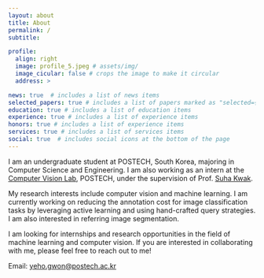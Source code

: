 ```yaml
---
layout: about
title: About
permalink: /
subtitle: 

profile:
  align: right
  image: profile_5.jpeg # assets/img/
  image_cicular: false # crops the image to make it circular
  address: > 

news: true  # includes a list of news items
selected_papers: true # includes a list of papers marked as "selected={true}"
education: true # includes a list of education items
experience: true # includes a list of experience items
honors: true # includes a list of experience items
services: true # includes a list of services items
social: true  # includes social icons at the bottom of the page
---
```


I am an undergraduate student at POSTECH, South Korea, majoring in Computer Science and Engineering. I am also working as an intern at the [Computer Vision Lab](https://cvlab.postech.ac.kr/), POSTECH, under the supervision of Prof. [Suha Kwak](https://suhakwak.github.io/).

My research interests include computer vision and machine learning. I am currently working on reducing the annotation cost for image classification tasks by leveraging active learning and using hand-crafted query strategies. I am also interested in referring image segmentation.

I am looking for internships and research opportunities in the field of machine learning and computer vision. If you are interested in collaborating with me, please feel free to reach out to me!

Email: [yeho.gwon@postech.ac.kr](mailto:yeho.gwon@postech.ac.kr)
